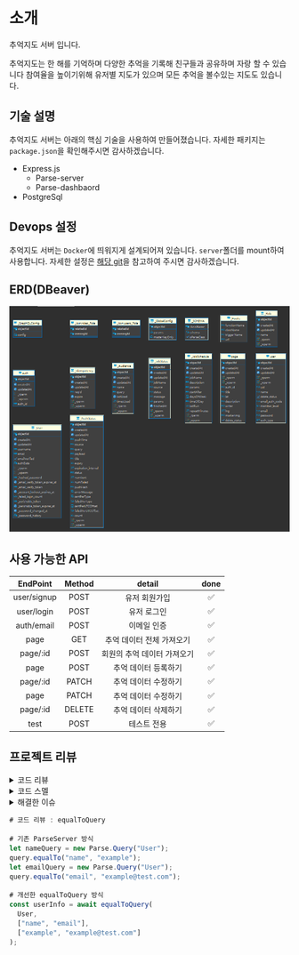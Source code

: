# 소개

추억지도 서버 입니다.

추억지도는 한 해를 기억하며 다양한 추억을 기록해 친구들과 공유하며 자랑 할 수 있습니다
참여율을 높이기위해 유저별 지도가 있으며 모든 추억을 볼수있는 지도도 있습니다.

## 기술 설명

추억지도 서버는 아래의 핵심 기술을 사용하여 만들어졌습니다.
자세한 패키지는 `package.json`을 확인해주시면 감사하겠습니다.

- Express.js
  - Parse-server
  - Parse-dashbaord
- PostgreSql

## Devops 설정

추억지도 서버는 `Docker`에 띄워지게 설계되어져 있습니다.
`server`폴더를 mount하여 사용합니다.
자세한 설정은 [해당 git](https://github.com/tjrehdrms123/mp-cloudserver)을 참고하여 주시면 감사하겠습니다.

## ERD(DBeaver)

![전체 추억](./readme_img/erd.PNG)

## 사용 가능한 API

|  EndPoint   | Method |           detail            | done |
| :---------: | :----: | :-------------------------: | :--: |
| user/signup |  POST  |        유저 회원가입        |  ✅  |
| user/login  |  POST  |         유저 로그인         |  ✅  |
| auth/email  |  POST  |         이메일 인증         |  ✅  |
|    page     |  GET   |  추억 데이터 전체 가져오기  |  ✅  |
|  page/:id   |  POST  | 회원의 추억 데이터 가져오기 |  ✅  |
|    page     |  POST  |    추억 데이터 등록하기     |  ✅  |
|  page/:id   | PATCH  |    추억 데이터 수정하기     |  ✅  |
|    page     | PATCH  |    추억 데이터 수정하기     |  ✅  |
|  page/:id   | DELETE |    추억 데이터 삭제하기     |  ✅  |
|    test     |  POST  |         테스트 전용         |  ✅  |

## 프로젝트 리뷰

<details>
<summary>코드 리뷰</summary>
<div markdown="1">  
  <ul>
    <li><b>테스트 코드</b> : 를 작성할때 테스트 용 라우트를 만들어서 실제 코드가 잘 동작되는지 테스트를 진행 했었다. 하지만 `jest`라는 테스트 프레임워크가 있어서 다음 프로젝트에서 도입해봐야겠다.</li>
    <li><b>Try & Catch</b> : 를 예외를 잡아서 Client에 보내주기 위해서만 사용하는 줄 알고있었다. 그래서 예외가 발생할수 있겠다.라는 곳에만 Try & Catch를 넣어서 예외처리를 해줬다. 하지만 생각지 못한 예외가 발생했을때 예외 처리로직을 넣어놓지 않아서 서버가 죽는 이슈가 있었다.</li>
    <li><b>equalToQuery</b> : ParseServer를 사용하면서 API를 예외처리를 할때 아래처럼 테이블을 new 키워드를 사용해 인스턴스화 한 후 원하는 메소드를 사용해 예외처리를한다. 예외처리할 값이 인스턴스화 한 값에 있다면 `query.email`, `query.name`등으로 조회하면 된다. 하지만 값이 없다면 new키워드를 사용해 계속 인스턴스화 해서 사용해야된다. 그런점이 불편해 equalToQuery함수를 만들었다. 해당 함수는 value파라미터의 갯수만큼 인스턴스화 한 후 배열로 리턴한다 그렇게 된다면 위 부분을 해결할 수 있다.
    </li>
  </ul>
</div>
</details>

<details>
<summary>코드 스멜</summary>
<div markdown="1">   
  <ul>
    <li>응답 코드에 따라 응답 미들웨어에서 다르게 return했다. 하지만 해당 코드가 맞는 코드인지, 기능에 대한 욕심 때문에 작성된 코드가 아닌지 의심이 계속 든다.</li>
    </ul>
  </ul>
</div>
</details>

<details>
<summary>해결한 이슈</summary>
<div markdown="1">   
  <ul>
    <li><b>[ FSFilesAdapter ]Parse Error: spawn ps ENOENT</b> : 파일을 업로드 할때 pm2에서 해당 오류가 발생한다. 이유는 pm2를 실행시킬때 --watch 옵션을 줬다. mount된 server폴더에는 files라는 유저가 업로드한 파일 갖고 있는 폴더도 있어서 pm2가 서버를 재시작해 충돌이 나는것으로 확인됐다. 해결 방법은 —watch 옵션을 붙히지 않고 pm2 start server.js로 실행 시켰다. 추 후 파일은 AWS S3로 올라가도록 변경했다.</li>
    <li><b>does not exist" when connecting with PG</b> : create database를 직접 쿼리 날려줘서 해결했다.</li>
    </ul>
      <ul>
    <li><b>CORS header contains multiple values</b> : Nginx, Express 둘다 CORS 설정을하게되면 해당 에러가 발생한다. 둘중 한곳에서만 CORS 설정을 해줘야한다.</li>
    <li><b>server.js 응답 미들웨어</b> : 응답 상태 객체를 만들고 상태에 따라 message에 값을 다르게 넣어서 재사용성을 증가시켜서 사용하려고했을때 발견했던 이슈이다. 로그인을 했을떄 "refreshToken", "sameSite" 등 message외 추가적인 값을 프로퍼티에 추가해 넘겨줬다. 하지만 하나의 객체를 override해서 사용할 경우 다음 요청에 message만 바꾸고 이전 요청에 있던 "refreshToken", "sameSite"등 필요하지 않은 프로퍼티의 값을 제거하지 않으면, 이전 값을 그대로 반환한다. 그래서 응답 미들웨어에 타입을 추가해서 타입이 "cookie" 즉 로그인이면 반환하는 코드를 하나 더 추가했다.
    </li>
  </ul>
</div>
</details>

```js
# 코드 리뷰 : equalToQuery

# 기존 ParseServer 방식
let nameQuery = new Parse.Query("User");
query.equalTo("name", "example");
let emailQuery = new Parse.Query("User");
query.equalTo("email", "example@test.com");

# 개선한 equalToQuery 방식
const userInfo = await equalToQuery(
  User,
  ["name", "email"],
  ["example", "example@test.com"]
);
```
